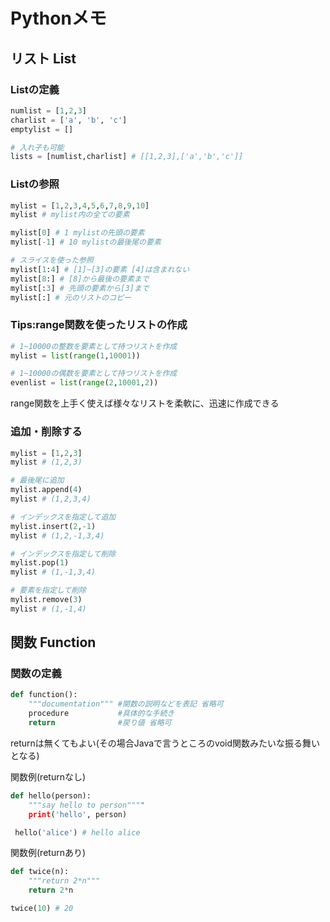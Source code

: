 # Pythonメモ

## リスト List

### Listの定義

```python
numlist = [1,2,3]
charlist = ['a', 'b', 'c']
emptylist = []

# 入れ子も可能
lists = [numlist,charlist] # [[1,2,3],['a','b','c']]
```

### Listの参照

```python
mylist = [1,2,3,4,5,6,7,8,9,10]
mylist # mylist内の全ての要素

mylist[0] # 1 mylistの先頭の要素
mylist[-1] # 10 mylistの最後尾の要素

# スライスを使った参照
mylist[1:4] # [1]~[3]の要素 [4]は含まれない
mylist[8:] # [8]から最後の要素まで
mylist[:3] # 先頭の要素から[3]まで
mylist[:] # 元のリストのコピー

```

### Tips:range関数を使ったリストの作成

```python
# 1~10000の整数を要素として持つリストを作成
mylist = list(range(1,10001))

# 1~10000の偶数を要素として持つリストを作成
evenlist = list(range(2,10001,2))
```

range関数を上手く使えば様々なリストを柔軟に、迅速に作成できる

### 追加・削除する

```python
mylist = [1,2,3]
mylist # (1,2,3)

# 最後尾に追加
mylist.append(4)
mylist # (1,2,3,4)

# インデックスを指定して追加
mylist.insert(2,-1)
mylist # (1,2,-1,3,4)

# インデックスを指定して削除
mylist.pop(1)
mylist # (1,-1,3,4)

# 要素を指定して削除
mylist.remove(3)
mylist # (1,-1,4)
```



## 関数 Function

### 関数の定義

```python
def function():
    """documentation""" #関数の説明などを表記 省略可
    procedure           #具体的な手続き
    return              #戻り値 省略可
```

returnは無くてもよい(その場合Javaで言うところのvoid関数みたいな振る舞いとなる)

関数例(returnなし)

```python
def hello(person):
    """say hello to person""""
    print('hello', person)

 hello('alice') # hello alice
```

関数例(returnあり)

```python
def twice(n):
    """return 2*n"""
    return 2*n

twice(10) # 20
```



